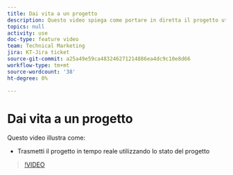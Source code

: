 ```yaml
---
title: Dai vita a un progetto
description: Questo video spiega come portare in diretta il progetto utilizzando lo stato del progetto.
topics: null
activity: use
doc-type: feature video
team: Technical Marketing
jira: KT-Jira ticket
source-git-commit: a25a49e59ca483246271214886ea4dc9c10e8d66
workflow-type: tm+mt
source-wordcount: '38'
ht-degree: 0%

---
```


# Dai vita a un progetto

Questo video illustra come:

* Trasmetti il progetto in tempo reale utilizzando lo stato del progetto

>[!VIDEO](https://video.tv.adobe.com/v/335093/?quality=12&learn=on)